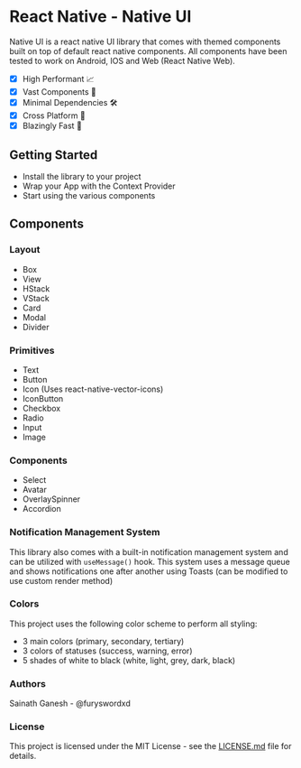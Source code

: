 # React Native - Native UI
Native UI is a react native UI library that comes with themed components built on top of default react native components. All components have been tested to work on Android, IOS and Web (React Native Web).

- [x] High Performant 📈
- [x] Vast Components 💯
- [x] Minimal Dependencies 🛠️
- [x] Cross Platform 📱
- [x] Blazingly Fast 🚀

## Getting Started
- Install the library to your project
- Wrap your App with the Context Provider
- Start using the various components

## Components

### Layout
- Box
- View
- HStack
- VStack
- Card
- Modal
- Divider

### Primitives
- Text
- Button
- Icon (Uses react-native-vector-icons)
- IconButton
- Checkbox
- Radio
- Input
- Image

### Components
- Select
- Avatar
- OverlaySpinner
- Accordion

### Notification Management System
This library also comes with a built-in notification management system and can be utilized with `useMessage()` hook.
This system uses a message queue and shows notifications one after another using Toasts (can be modified to use custom render method)

### Colors
This project uses the following color scheme to perform all styling:
- 3 main colors (primary, secondary, tertiary)
- 3 colors of statuses (success, warning, error)
- 5 shades of white to black (white, light, grey, dark, black)


### Authors
Sainath Ganesh - @furyswordxd

### License
This project is licensed under the MIT License - see the [LICENSE.md](LICENSE.md) file for details.
